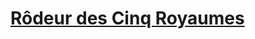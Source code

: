 ﻿---
!LinkItem
Link: l5r_ranger_hd.md
NameLink: <!--NameLink-->[Rôdeur des Cinq Royaumes](hd_l5r_ranger.md)<!--/NameLink-->
Id: l5r_index_hd.md#rôdeur-des-cinq-royaumes
ParentLink: l5r_index_hd.md#les-cinq-royaumes--les-règles-spécifiques
Name: Rôdeur des Cinq Royaumes
ParentName: 'Les Cinq Royaumes : Les règles spécifiques'
Attributes: {}
---




# [Rôdeur des Cinq Royaumes](hd_l5r_ranger.md)



